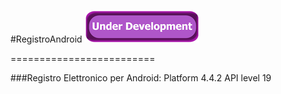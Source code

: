 #RegistroAndroid ![under development](https://raw.githubusercontent.com/rdgmus/Luxemburg/master/images/under%20development.png)

=========================

###Registro Elettronico per Android: Platform 4.4.2 API level 19
